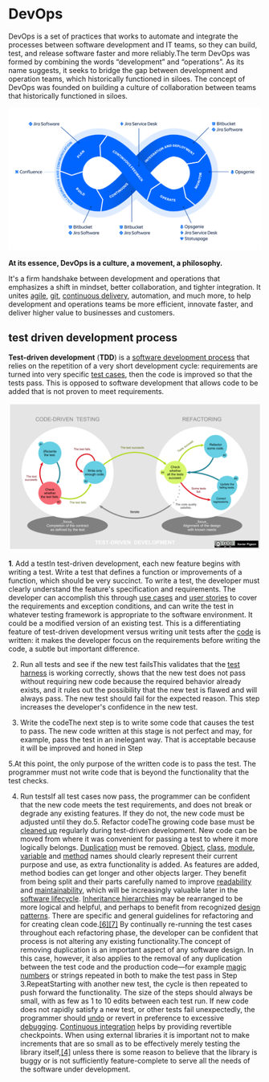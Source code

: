 # DevOps

DevOps is a set of practices that works to automate and integrate the processes between software development and IT teams, so they can build, test, and release software faster and more reliably.The term DevOps was formed by combining the words “development” and “operations”. As its name suggests, it seeks to bridge the gap between development and operation teams, which historically functioned in siloes. The concept of DevOps was founded on building a culture of collaboration between teams that historically functioned in siloes.

![](.gitbook/assets/image%20%2830%29.png)

**At its essence, DevOps is a culture, a movement, a philosophy.**

It's a firm handshake between development and operations that emphasizes a shift in mindset, better collaboration, and tighter integration. It unites [agile](https://www.atlassian.com/agile), [git](https://www.atlassian.com/git/tutorials/what-is-git), [continuous delivery](https://www.atlassian.com/continuous-delivery/principles), automation, and much more, to help development and operations teams be more efficient, innovate faster, and deliver higher value to businesses and customers.



## test driven development process

**Test-driven development** \(**TDD**\) is a [software development process](https://en.wikipedia.org/wiki/Software_development_process) that relies on the repetition of a very short development cycle: requirements are turned into very specific [test cases](https://en.wikipedia.org/wiki/Test_case), then the code is improved so that the tests pass. This is opposed to software development that allows code to be added that is not proven to meet requirements.

![](.gitbook/assets/image%20%2877%29.png)

**1**. Add a testIn test-driven development, each new feature begins with writing a test. Write a test that defines a function or improvements of a function, which should be very succinct. To write a test, the developer must clearly understand the feature's specification and requirements. The developer can accomplish this through [use cases](https://en.wikipedia.org/wiki/Use_case) and [user stories](https://en.wikipedia.org/wiki/User_story) to cover the requirements and exception conditions, and can write the test in whatever testing framework is appropriate to the software environment. It could be a modified version of an existing test. This is a differentiating feature of test-driven development versus writing unit tests after the [code](https://en.wikipedia.org/wiki/Source_code) is written: it makes the developer focus on the requirements before writing the code, a subtle but important difference.

2. Run all tests and see if the new test failsThis validates that the [test harness](https://en.wikipedia.org/wiki/Test_harness) is working correctly, shows that the new test does not pass without requiring new code because the required behavior already exists, and it rules out the possibility that the new test is flawed and will always pass. The new test should fail for the expected reason. This step increases the developer's confidence in the new test.

3. Write the codeThe next step is to write some code that causes the test to pass. The new code written at this stage is not perfect and may, for example, pass the test in an inelegant way. That is acceptable because it will be improved and honed in Step 

5.At this point, the only purpose of the written code is to pass the test. The programmer must not write code that is beyond the functionality that the test checks.

4. Run testsIf all test cases now pass, the programmer can be confident that the new code meets the test requirements, and does not break or degrade any existing features. If they do not, the new code must be adjusted until they do.5. Refactor codeThe growing code base must be [cleaned up](https://en.wikipedia.org/wiki/Code_refactoring) regularly during test-driven development. New code can be moved from where it was convenient for passing a test to where it more logically belongs. [Duplication](https://en.wikipedia.org/wiki/Duplicate_code) must be removed. [Object](https://en.wikipedia.org/wiki/Object_%28computer_science%29), [class](https://en.wikipedia.org/wiki/Class_%28computer_programming%29), [module](https://en.wikipedia.org/wiki/Modular_programming), [variable](https://en.wikipedia.org/wiki/Variable_%28computer_science%29) and [method](https://en.wikipedia.org/wiki/Method_%28computer_programming%29) names should clearly represent their current purpose and use, as extra functionality is added. As features are added, method bodies can get longer and other objects larger. They benefit from being split and their parts carefully named to improve [readability](https://en.wikipedia.org/wiki/Computer_programming#Readability_of_source_code) and [maintainability](https://en.wikipedia.org/wiki/Software_maintenance), which will be increasingly valuable later in the [software lifecycle](https://en.wikipedia.org/wiki/Software_lifecycle). [Inheritance hierarchies](https://en.wikipedia.org/wiki/Inheritance_%28object-oriented_programming%29) may be rearranged to be more logical and helpful, and perhaps to benefit from recognized [design patterns](https://en.wikipedia.org/wiki/Software_design_pattern). There are specific and general guidelines for refactoring and for creating clean code.[\[6\]](https://en.wikipedia.org/wiki/Test-driven_development#cite_note-6)[\[7\]](https://en.wikipedia.org/wiki/Test-driven_development#cite_note-7) By continually re-running the test cases throughout each refactoring phase, the developer can be confident that process is not altering any existing functionality.The concept of removing duplication is an important aspect of any software design. In this case, however, it also applies to the removal of any duplication between the test code and the production code—for example [magic numbers](https://en.wikipedia.org/wiki/Magic_number_%28programming%29) or strings repeated in both to make the test pass in Step 3.RepeatStarting with another new test, the cycle is then repeated to push forward the functionality. The size of the steps should always be small, with as few as 1 to 10 edits between each test run. If new code does not rapidly satisfy a new test, or other tests fail unexpectedly, the programmer should [undo](https://en.wikipedia.org/wiki/Undo) or revert in preference to excessive [debugging](https://en.wikipedia.org/wiki/Debugging). [Continuous integration](https://en.wikipedia.org/wiki/Continuous_integration) helps by providing revertible checkpoints. When using external libraries it is important not to make increments that are so small as to be effectively merely testing the library itself,[\[4\]](https://en.wikipedia.org/wiki/Test-driven_development#cite_note-Newkirk-4) unless there is some reason to believe that the library is buggy or is not sufficiently feature-complete to serve all the needs of the software under development.



